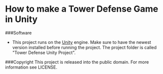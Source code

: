 
How to make a Tower Defense Game in Unity 
========

###Software
- This project runs on the [Unity](http://unity3d.com) engine. Make sure to have the newest version installed before running the project. The project folder is called "Tower Defense Unity Project".

###Copyright
This project is released into the public domain. For more information see LICENSE.
